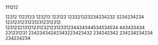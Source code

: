 111212

12312
1123123
123213
123123
123321323234234232
3234234234
12312312312312312312312
12312321312123123212312331234434344534534534
443433434
231231231
23423434242343223423432
234242342
234234234234
234234234
